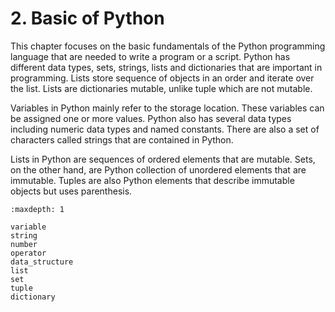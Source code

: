 # 2. Basic of Python

This chapter focuses on the basic fundamentals of the Python programming language that are needed to write a program or a script. Python has different data types, sets, strings, lists and dictionaries that are important in programming. Lists store sequence of objects in an order and iterate over the list. Lists are dictionaries mutable, unlike tuple which are not mutable.

Variables in Python mainly refer to the storage location. These variables can be assigned one or more values. Python also has several data types including numeric data types and named constants. There are also a set of characters called strings that are contained in Python.

Lists in Python are sequences of ordered elements that are mutable. Sets, on the other hand, are Python collection of unordered elements that are immutable. Tuples are also Python elements that describe immutable objects but uses parenthesis.

```{toctree}
:maxdepth: 1

variable
string
number
operator
data_structure
list
set
tuple
dictionary
```
